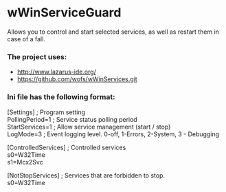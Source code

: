 # wWinServiceGuard
Allows you to control and start selected services, as well as restart them in case of a fall.

### The project uses:
* http://www.lazarus-ide.org/  
* https://github.com/wofs/wWinServices.git  

### Ini file has the following format:  
[Settings]				; Program setting  
PollingPeriod=1			; Service status polling period  
StartServices=1			; Allow service management (start / stop)  
LogMode=3				; Event logging level. 0-off, 1-Errors, 2-System, 3 - Debugging  
  
[ControlledServices]	; Controlled services  
s0=W32Time  
s1=Mcx2Svc  
  
[NotStopServices]		; Services that are forbidden to stop.  	
s0=W32Time  
